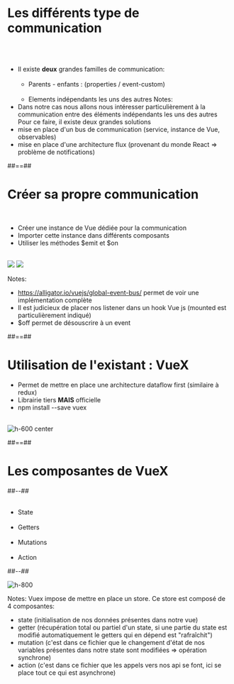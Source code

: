 <!-- .slide -->
# Les différents type de communication
<br><br>

- Il existe __deux__ grandes familles de communication: <br><br>
    - Parents - enfants : (properties / event-custom)<br><br>
    - Elements indépendants les uns des autres
Notes:
 - Dans notre cas nous allons nous intéresser particulièrement à la communication entre des éléments indépendants les uns des autres
 Pour ce faire, il existe deux grandes solutions
  - mise en place d'un bus de communication (service, instance de Vue, observables)
  - mise en place d'une architecture flux (provenant du monde React => problème de notifications)

##==##

<!-- .slide -->
# Créer sa propre communication
<br>

- Créer une instance de Vue dédiée pour la communication
- Importer cette instance dans différents composants
- Utiliser les méthodes $emit et $on
<br><br>

![](assets/images/school/state-management/bus_instance.png)
![](assets/images/school/state-management/bus_implementation.png)

Notes:
 - https://alligator.io/vuejs/global-event-bus/ permet de voir une implémentation complète
 - Il est judicieux de placer nos listener dans un hook Vue js (mounted est particulièrement indiqué)
 - $off permet de désouscrire à un event

##==##

<!-- .slide -->
# Utilisation de l'existant : VueX


- Permet de mettre en place une architecture dataflow first (similaire à redux)
- Librairie tiers <b>MAIS</b> officielle
- npm install --save vuex
<br><br>

![h-600 center](assets/images/school/state-management/dataflow_flux.png)

##==##

<!-- .slide: class="two-column-layout" -->
# Les composantes de VueX
##--##
<br><br>

- State<br><br>
- Getters<br><br>
- Mutations<br><br>
- Action

##--##
<br>

![h-800](assets/images/school/state-management/achitecture_vuex.png)

Notes:
Vuex impose de mettre en place un store. Ce store est composé de 4 composantes:
 - state (initialisation de nos données présentes dans notre vue)
 - getter (récupération total ou partiel d'un state, si une partie du state est modifié automatiquement le getters qui en dépend est "rafraîchit")
 - mutation (c'est dans ce fichier que le changement d'état de nos variables présentes dans notre state sont modifiées => opération synchrone)
 - action (c'est dans ce fichier que les appels vers nos api se font, ici se place tout ce qui est asynchrone)
